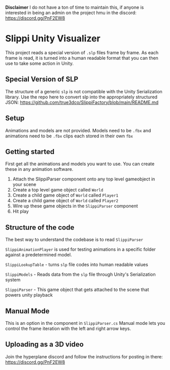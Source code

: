**Disclaimer** I do not have a ton of time to maintain this, if anyone is interested in being an admin on the project hmu in the discord: https://discord.gg/PnF2EW8

# Slippi Unity Visualizer
This project reads a special version of `.slp` files frame by frame.
As each frame is read, it is turned into a human readable format that you can then use to take some action in Unity.
 
## Special Version of SLP
The structure of a generic `slp` is not compatible with the Unity Serialization library.
Use the repo here to convert slp into the appropriately structured JSON: https://github.com/true3dco/SlippiFactory/blob/main/README.md

## Setup
Animations and models are not provided. 
Models need to be `.fbx` and animations need to be `.fbx` clips each stored in their own `fbx`

## Getting started
First get all the animations and models you want to use. You can create these in any animation software.

1. Attach the SlippiParser component onto any top level gameobject in your scene
2. Create a top level game object called `World`
3. Create a child game object of `World` called `Player1`
4. Create a child game object of `World` called `Player2`
5. Wire up these game objects in the `SlippiParser` component
6. Hit play

## Structure of the code
The best way to understand the codebase is to read `SlippiParser`

`SlippiAnimationPlayer` is used for testing animations in a specific folder against a predetermined model. 

`SlippiLookupTable` - turns `slp` file codes into human readable values

`SlippiModels` - Reads data from the `slp` file through Unity's Serialization system

`SlippiParser` - This game object that gets attached to the scene that powers unity playback
 
## Manual Mode
This is an option in the component in `SlippiParser.cs`
Manual mode lets you control the frame iteration with the left and right arrow keys.

## Uploading as a 3D video
Join the hyperplane discord and follow the instructions for posting in there: https://discord.gg/PnF2EW8
